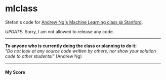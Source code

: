 mlclass
=======

Stefan's code for [Andrew Ng's Machine Learning class @ Stanford](https://class.coursera.org/ml-005).

*UPDATE:* Sorry, I am not allowed to release any code.

---

**To anyone who is currently doing the class or planning to do it:** <br>
*"Do not look at any source code written by others, nor show your solution code to other students!"* (Andrew Ng)

---

#### My Score
